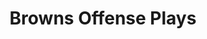 ---
layout: playbook
title: Browns Offense Plays
team: browns
unit: offense
permalink: /browns/offense/
---